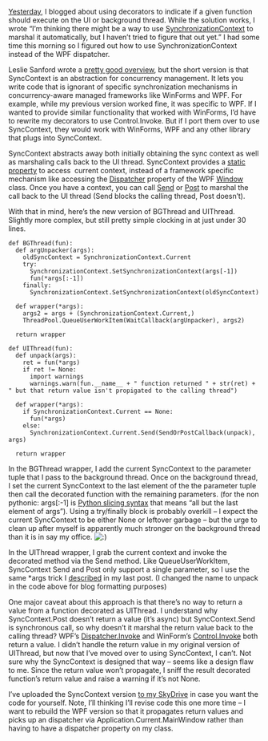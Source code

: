[Yesterday](http://devhawk.net/2008/11/19/IronPython+And+WPF+Part+4+Background+Processing.aspx),
I blogged about using decorators to indicate if a given function should
execute on the UI or background thread. While the solution works, I
wrote “I’m thinking there might be a way to use
[SynchronizationContext](http://msdn.microsoft.com/en-us/library/system.threading.synchronizationcontext.aspx)
to marshal it automatically, but I haven’t tried to figure that out
yet.” I had some time this morning so I figured out how to use
SynchronizationContext instead of the WPF dispatcher.

Leslie Sanford wrote a [pretty good
overview](http://www.codeproject.com/KB/cpp/SyncContextTutorial.aspx),
but the short version is that SyncContext is an abstraction for
concurrency management. It lets you write code that is ignorant of
specific synchronization mechanisms in concurrency-aware managed
frameworks like WinForms and WPF. For example, while my previous version
worked fine, it was specific to WPF. If I wanted to provide similar
functionality that worked with WinForms, I’d have to rewrite my
decorators to use Control.Invoke. But if I port them over to use
SyncContext, they would work with WinForms, WPF and any other library
that plugs into SyncContext.

SyncContext abstracts away both initially obtaining the sync context as
well as marshaling calls back to the UI thread. SyncContext provides a
[static
property](http://msdn.microsoft.com/en-us/library/system.threading.synchronizationcontext.current.aspx)
to access  current context, instead of a framework specific mechanism
like accessing the
[Dispatcher](http://msdn.microsoft.com/en-us/library/system.windows.threading.dispatcherobject.dispatcher.aspx)
property of the WPF
[Window](http://msdn.microsoft.com/en-us/library/system.windows.window.aspx)
class. Once you have a context, you can call
[Send](http://msdn.microsoft.com/en-us/library/system.threading.synchronizationcontext.send.aspx)
or
[Post](http://msdn.microsoft.com/en-us/library/system.threading.synchronizationcontext.post.aspx)
to marshal the call back to the UI thread (Send blocks the calling
thread, Post doesn’t).

With that in mind, here’s the new version of BGThread and UIThread.
Slightly more complex, but still pretty simple clocking in at just under
30 lines.

``` {.brush: .python}
def BGThread(fun):  
  def argUnpacker(args):  
    oldSyncContext = SynchronizationContext.Current     
    try:     
      SynchronizationContext.SetSynchronizationContext(args[-1])     
      fun(*args[:-1])     
    finally:     
      SynchronizationContext.SetSynchronizationContext(oldSyncContext)     
   
  def wrapper(*args):     
    args2 = args + (SynchronizationContext.Current,)     
    ThreadPool.QueueUserWorkItem(WaitCallback(argUnpacker), args2)     
   
  return wrapper     

def UIThread(fun):     
  def unpack(args):  
    ret = fun(*args)     
    if ret != None:     
      import warnings     
      warnings.warn(fun.__name__ + " function returned " + str(ret) + " but that return value isn't propigated to the calling thread")     

  def wrapper(*args):     
    if SynchronizationContext.Current == None:     
      fun(*args)     
    else:     
      SynchronizationContext.Current.Send(SendOrPostCallback(unpack), args)     
      
  return wrapper
```

In the BGThread wrapper, I add the current SyncContext to the parameter
tuple that I pass to the background thread. Once on the background
thread, I set the current SyncContext to the last element of the the
parameter tuple then call the decorated function with the remaining
parameters. (for the non pythonic: args[:-1] is [Python slicing
syntax](http://www.python.org/doc/2.5.2/ref/slicings.html) that means
“all but the last element of args”). Using a try/finally block is
probably overkill – I expect the current SyncContext to be either None
or leftover garbage – but the urge to clean up after myself is
apparently much stronger on the background thread than it is in say my
office.
![:)](http://devhawk.net/wp-includes/images/smilies/icon_smile.gif)

In the UIThread wrapper, I grab the current context and invoke the
decorated method via the Send method. Like QueueUserWorkItem,
SyncContext Send and Post only support a single parameter, so I use the
same \*args trick I
[described](http://devhawk.net/2008/11/19/IronPython+And+WPF+Part+4+Background+Processing.aspx)
in my last post. (I changed the name to unpack in the code above for
blog formatting purposes)

One major caveat about this approach is that there’s no way to return a
value from a function decorated as UIThread. I understand why
SyncContext.Post doesn’t return a value (it’s async) but
SyncContext.Send is synchronous call, so why doesn’t it marshal the
return value back to the calling thread? WPF’s
[Dispatcher.Invoke](http://msdn.microsoft.com/en-us/library/cc647509.aspx)
and WinForm’s
[Control.Invoke](http://msdn.microsoft.com/en-us/library/a1hetckb.aspx)
both return a value. I didn’t handle the return value in my original
version of UIThread, but now that I’ve moved over to using SyncContext,
I can’t. Not sure why the SyncContext is designed that way – seems like
a design flaw to me. Since the return value won’t propagate, I sniff the
result decorated function’s return value and raise a warning if it’s not
None.

I’ve uploaded the SyncContext version [to my
SkyDrive](http://cid-0d9bc809858885a4.skydrive.live.com/self.aspx/DevHawk%20Content/IronPython%20Stuff/WpfThreadDemo2.zip)
in case you want the code for yourself. Note, I’ll thinking I’ll revise
code this one more time – I want to rebuild the WPF version so that it
propagates return values and picks up an dispatcher via
Application.Current.MainWindow rather than having to have a dispatcher
property on my class.
